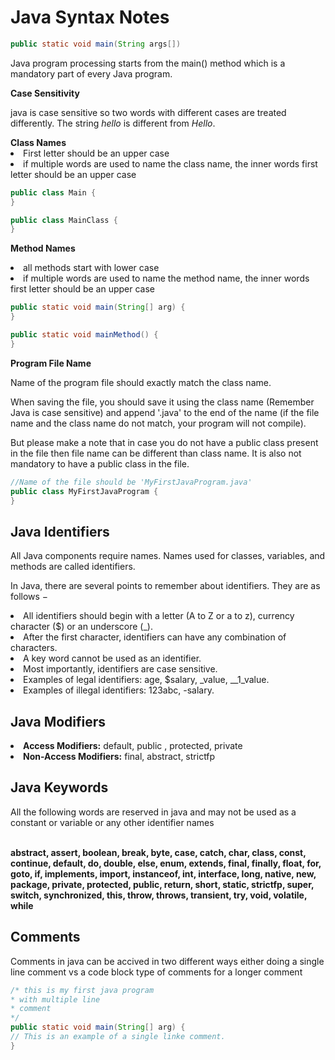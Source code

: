 <h1>Java Syntax Notes</h1>

```java
public static void main(String args[])
```

<p>Java program processing starts from the main() method which is a mandatory part of every Java program.</p>
<b>Case Sensitivity</b>
<p>java is case sensitive so two words with different cases are treated differently. The string <i>hello</i> is different from <i>Hello</i>.</p>
<b>Class Names</b>
<li>First letter should be an upper case</li>
<li>if multiple words are used to name the class name, the inner words first letter should be an upper case</li>

```java
public class Main {
}
```

```java
public class MainClass {
}
```

<b>Method Names</b>
<li>all methods start with lower case</li>
<li>if multiple words are used to name the method name, the inner words first letter should be an upper case</li>


```java
public static void main(String[] arg) {
}
```

```java
public static void mainMethod() {
}
```

<b>Program File Name</b>
<p>Name of the program file should exactly match the class name.

When saving the file, you should save it using the class name (Remember Java is case sensitive) and append '.java' to the end of the name (if the file name and the class name do not match, your program will not compile).

But please make a note that in case you do not have a public class present in the file then file name can be different than class name. It is also not mandatory to have a public class in the file.</p>

```java
//Name of the file should be 'MyFirstJavaProgram.java'
public class MyFirstJavaProgram {
}
```

<h2>Java Identifiers</h2>
<p>All Java components require names. Names used for classes, variables, and methods are called identifiers.

In Java, there are several points to remember about identifiers. They are as follows −

<li>All identifiers should begin with a letter (A to Z or a to z), currency character ($) or an underscore (_).</li>
<li>After the first character, identifiers can have any combination of characters.</li>
<li>A key word cannot be used as an identifier.</li>
<li>Most importantly, identifiers are case sensitive.</li>
<li>Examples of legal identifiers: age, $salary, _value, __1_value.</li>
<li>Examples of illegal identifiers: 123abc, -salary.</li>
</p>

<h2>Java Modifiers</h2>
<li><b>Access Modifiers:</b> default, public , protected, private</li>
<li><b>Non-Access Modifiers:</b> final, abstract, strictfp</li>

<h2>Java Keywords</h2>
<p>All the following words are reserved in java and may not be used as a constant or variable or any other identifier names</p></br>
<b>abstract, assert, boolean, break, byte, case, catch, char, class, const, continue, default, do, double, else, enum, extends, final, finally, float, for, goto, if, implements, import, instanceof, int, interface, long, native, new, package, private, protected, public, return, short, static, strictfp, super, switch, synchronized, this, throw, throws, transient, try, void, volatile, while</b>
<h2>Comments</h2>
<p>Comments in java can be accived in two different ways either doing a single line comment vs a code block type of comments for a longer comment</p>

```java
/* this is my first java program
* with multiple line
* comment
*/
public static void main(String[] arg) {
// This is an example of a single linke comment.
}
```
